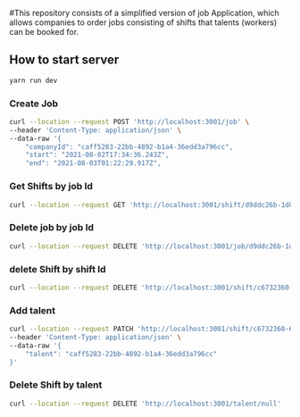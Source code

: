 #This repository consists of a simplified version of job Application, which allows companies to order jobs consisting of shifts that talents (workers) can be booked for.


## How to start server
```sh
yarn run dev
```

### Create Job
```sh
curl --location --request POST 'http://localhost:3001/job' \
--header 'Content-Type: application/json' \
--data-raw '{
    "companyId": "caff5283-22bb-4892-b1a4-36edd3a796cc",
    "start": "2021-08-02T17:34:36.243Z",
    "end": "2021-08-03T01:22:29.917Z",
```
### Get Shifts by job Id
```sh
curl --location --request GET 'http://localhost:3001/shift/d9ddc26b-1d0d-44d1-b933-d69d367fff26'
```

### Delete job by job Id
```sh
curl --location --request DELETE 'http://localhost:3001/job/d9ddc26b-1d0d-44d1-b933-d69d367fff26'
```

### delete Shift by shift Id
```sh
curl --location --request DELETE 'http://localhost:3001/shift/c6732360-6697-4065-bd35-7c0e45d754c8'
```

### Add talent

```sh
curl --location --request PATCH 'http://localhost:3001/shift/c6732360-6697-4065-bd35-7c0e45d754c8/book' \
--header 'Content-Type: application/json' \
--data-raw '{
    "talent": "caff5283-22bb-4892-b1a4-36edd3a796cc"
}'
```

### Delete Shift by talent

```sh
curl --location --request DELETE 'http://localhost:3001/talent/null'
```